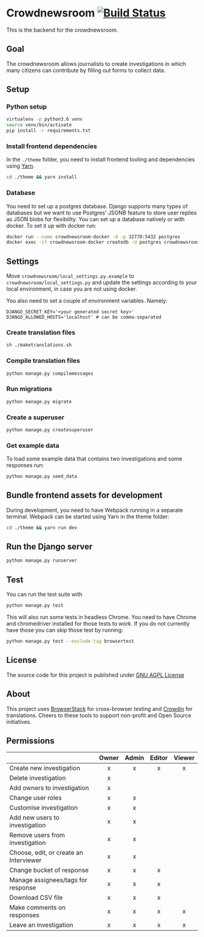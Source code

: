 # Crowdnewsroom [![Build Status](https://travis-ci.org/correctiv/crowdnewsroom-backend.svg?branch=master)](https://travis-ci.org/correctiv/crowdnewsroom-backend)

This is the backend for the crowdnewsroom.


## Goal

The crowdnewsroom allows journalists to create investigations in which many citizens can contribute by filling out forms to collect data.

## Setup

### Python setup
```bash
virtualenv -p python3.6 venv
source venv/bin/activate
pip install -r requirements.txt
```

### Install frontend dependencies
In the `./theme` folder, you need to install frontend tooling and dependencies using [Yarn](https://yarnpkg.com/).
```bash
cd ./theme && yarn install
```

### Database
You need to set up a postgres database. Django supports many types of databases but we want to use Postgres' JSONB feature
to store user replies as JSON blobs for flexibility.
You can set up a database natively or with docker. To set it up with docker run:
```bash
docker run --name crowdnewsroom-docker -d -p 32770:5432 postgres
docker exec -it crowdnewsroom-docker createdb -U postgres crowdnewsroom
```

## Settings

Move `crowdnewsroom/local_settings.py.example` to `crowdnewsroom/local_settings.py` and update the settings according to your local environment, in case you are not using docker.

You also need to set a couple of environment variables. Namely:
```
DJANGO_SECRET_KEY='<your generated secret key>'
DJANGO_ALLOWED_HOSTS='localhost' # can be comma-separated
```

### Create translation files
```bash
sh ./maketranslations.sh
```

### Compile translation files
```bash
python manage.py compilemessages
```

### Run migrations
```bash
python manage.py migrate
```

### Create a superuser
```bash
python manage.py createsuperuser
```

### Get example data
To load some example data that contains two investigations and some responses run:
```bash
python manage.py seed_data
```

## Bundle frontend assets for development
During development, you need to have Webpack running in a separate terminal. Webpack can be started using Yarn in the theme folder:
```bash
cd ./theme && yarn run dev
```

## Run the Django server
```bash
python manage.py runserver
```

## Test
You can run the test suite with
```bash
python manage.py test
```
This will also run some tests in headless Chrome. You need to have
Chrome and chromedriver installed for those tests to work. If you
do not currently have those you can skip those test by running:
```bash
python manage.py test --exclude-tag browsertest
```

## License
The source code for this project is published under [GNU AGPL License](https://github.com/correctiv/crowdnewsroom-backend/blob/master/LICENSE)

## About
This project uses [BrowserStack](https://www.browserstack.com/) for cross-browser testing and [Crowdin](https://crowdin.com) for translations. Cheers to these tools to support non-profit and Open Source initiatives.


## Permissions

|                                        |  Owner |  Admin | Editor | Viewer|
|----------------------------------------|:------:|:------:|:------:|:-----:|
| Create new investigation               | x      |  x     |   x    |  x    |
| Delete investigation                   | x      |        |        |       |
| Add owners  to investigation           | x      |        |        |       |
| Change user roles                      | x      |  x     |        |       |
| Customise investigation                | x      |  x     |        |       |
| Add new users to investigation         | x      |  x     |        |       |
| Remove users from investigation        | x      |  x     |        |       |
| Choose, edit, or create an Interviewer | x      |  x     |        |       |
| Change bucket of response              | x      |  x     | x      |       |
| Manage assignees/tags for response     | x      |  x     | x      |       |
| Download CSV file                      | x      |  x     | x      |       |
| Make comments on responses             | x      |  x     | x      | x     |
| Leave an investigation                 | x      |  x     | x      | x     |
